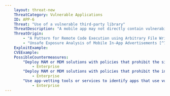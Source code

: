 ```yaml
---
    layout: threat-new
    ThreatCategory: Vulnerable Applications
    ID: APP-6
    Threat: "Use of a vulnerable third-party library"
    ThreatDescription: "A mobile app may not directly contain vulnerabilities in its code, but may make calls to a third-party library that does contain vulnerabilities that are exploitable by a remote attacker."
    ThreatOrigin:
        - "A Pattern for Remote Code Execution using Arbitrary File Writes and MultiDex Applications [^73]"
        - "Unsafe Exposure Analysis of Mobile In-App Advertisements [^74]"
    ExploitExample:
    CVEExample:
    PossibleCountermeasures:
        "Deploy MAM or MDM solutions with policies that prohibit the side-loading of apps, which may bypass security checks on the app.":
            - Enterprise
        "Deploy MAM or MDM solutions with policies that prohibit the installation of apps from 3rd party (unofficial) app stores.":
            - Enterprise
        "Use app-vetting tools or services to identify apps that use vulnerable libraries.":
            - Enterprise
---
```


